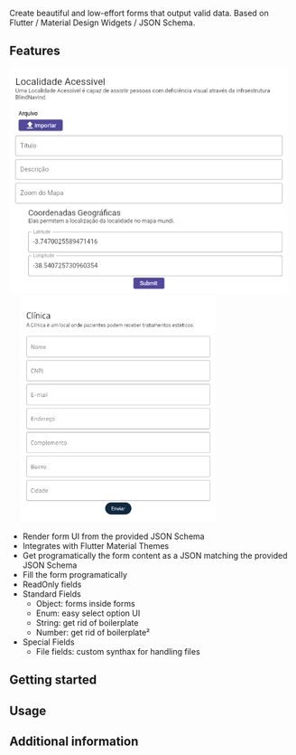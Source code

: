Create beautiful and low-effort forms that output valid data.
Based on Flutter / Material Design Widgets / JSON Schema.

## Features

<p>
  <img src="https://github.com/Instituto-Iracema/flutter_json_schema_form/blob/trunk/prints/formWithMaterial2Theme.png"
    alt="An image of a Material Design 2 form made with flutter_json_schema_form" height="400"/>
  &nbsp;&nbsp;&nbsp;&nbsp;
  <img src="https://github.com/Instituto-Iracema/flutter_json_schema_form/blob/trunk/prints/formWithMaterial3Theme.png"
   alt="An image of a Material Design 3 form made with flutter_json_schema_form" height="400"/>
</p>

- Render form UI from the provided JSON Schema
- Integrates with Flutter Material Themes
- Get programatically the form content as a JSON matching the provided JSON Schema
- Fill the form programatically
- ReadOnly fields
- Standard Fields
	- Object: forms inside forms
	- Enum: easy select option UI
	- String: get rid of boilerplate
	- Number: get rid of boilerplate²
- Special Fields
	- File fields: custom synthax for handling files
## Getting started

<!-- TODO: List prerequisites and provide or point to information on how to
start using the package. -->

## Usage

<!-- TODO: Include short and useful examples for package users. Add longer examples
to `/example` folder. 

```dart
const like = 'sample';
``` -->

## Additional information

<!-- TODO: Tell users more about the package: where to find more information, how to 
contribute to the package, how to file issues, what response they can expect 
from the package authors, and more. -->
